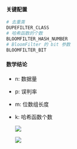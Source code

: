 #### 关键配置
```python
# 去重类
DUPEFILTER_CLASS
# 哈希函数的个数
BLOOMFILTER_HASH_NUMBER
# BloomFilter 的 bit 参数
BLOOMFILTER_BIT
```


#### 数学结论
- n: 数据量
- p: 误判率
- m: 位数组长度
- k: 哈希函数个数


  ![](http://latex.codecogs.com/png.latex?m=-\frac{nln^p}{(ln^2)^2})

  ![](http://latex.codecogs.com/png.latex?k=\frac{m}{n}ln^2)
